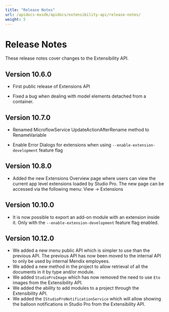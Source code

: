 ```yaml
---
title: "Release Notes"
url: /apidocs-mxsdk/apidocs/extensibility-api/release-notes/
weight: 5
---
```


# Release Notes

These release notes cover changes to the Extensibility API.


## Version 10.6.0

- First public release of Extensions API

- Fixed a bug when dealing with model elements detached from a container.

## Version 10.7.0

- Renamed MicroflowService UpdateActionAfterRename method to RenameVariable

- Enable Error Dialogs for extensions when using `--enable-extension-development` feature flag

## Version 10.8.0

- Added the new Extensions Overview page where users can view the current app level extensions loaded by Studio Pro. The new page can be accessed via the following menu: View -> Extensions

## Version 10.10.0

- It is now possible to export an add-on module with an extension inside it. Only with the `--enable-extension-development` feature flag enabled.

## Version 10.12.0

- We added a new menu public API which is simpler to use than the previous API. The previous API has now been moved to the internal API to only be used by internal Mendix employees.
- We added a new method in the project to allow retrieval of all the documents in it by type and/or module.
- We added `StudioProImage` which has now removed the need to use `Eto` images from the Extensibility API.
- We added the ability to add modules to a project through the Extensibility API.
- We added the `IStudioProNotificationService` which will allow showing the balloon notifications in Studio Pro from the Extensibility API.
